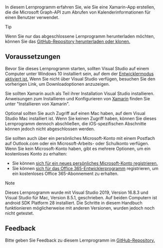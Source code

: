 <!-- markdownlint-disable MD002 MD041 -->

In diesem Lernprogramm erfahren Sie, wie Sie eine Xamarin-App erstellen, die die Microsoft Graph-API zum Abrufen von Kalenderinformationen für einen Benutzer verwendet.

> [!TIP]
> Wenn Sie nur das abgeschlossene Lernprogramm herunterladen möchten, können Sie das [GitHub-Repository herunterladen oder klonen.](https://github.com/microsoftgraph/msgraph-training-xamarin)

## <a name="prerequisites"></a>Voraussetzungen

Bevor Sie dieses Lernprogramm [](https://visualstudio.microsoft.com/vs/) starten, sollten Visual Studio auf einem Computer unter Windows 10 installiert sein, auf dem der [Entwicklermodus aktiviert ist.](https://docs.microsoft.com/windows/uwp/get-started/enable-your-device-for-development) Wenn Sie nicht über Visual Studio verfügen, besuchen Sie den vorherigen Link, um Downloadoptionen anzuzeigen.

Sie sollten Xamarin auch als Teil ihrer Installation Visual Studio installieren. Anweisungen zum Installieren und Konfigurieren von [Xamarin](/xamarin/cross-platform/get-started/installation) finden Sie unter "Installieren von Xamarin".

Optional sollten Sie auch Zugriff auf einen Mac haben, auf dem Visual Studio Mac installiert ist. Wenn Sie keinen Zugriff haben, können Sie dieses Lernprogramm dennoch abschließen, die iOS-spezifischen Abschnitte können jedoch nicht abgeschlossen werden.

Sie sollten auch über ein persönliches Microsoft-Konto mit einem Postfach auf Outlook.com oder ein Microsoft-Arbeits- oder Schulkonto verfügen. Wenn Sie kein Microsoft-Konto haben, gibt es mehrere Optionen, um ein kostenloses Konto zu erhalten:

- Sie können [sich für ein neues persönliches Microsoft-Konto registrieren.](https://signup.live.com/signup?wa=wsignin1.0&rpsnv=12&ct=1454618383&rver=6.4.6456.0&wp=MBI_SSL_SHARED&wreply=https://mail.live.com/default.aspx&id=64855&cbcxt=mai&bk=1454618383&uiflavor=web&uaid=b213a65b4fdc484382b6622b3ecaa547&mkt=E-US&lc=1033&lic=1)
- Sie können [sich für das Office 365-Entwicklerprogramm](https://developer.microsoft.com/office/dev-program) registrieren, um ein kostenloses Office 365-Abonnement zu erhalten.

> [!NOTE]
> Dieses Lernprogramm wurde mit Visual Studio 2019, Version 16.8.3 und Visual Studio für Mac, Version 8.5.1, geschrieben. Auf beiden Computern ist android SDK Platform 28 installiert. Die Schritte in diesem Handbuch funktionieren möglicherweise mit anderen Versionen, wurden jedoch noch nicht getestet.

## <a name="feedback"></a>Feedback

Bitte geben Sie Feedback zu diesem Lernprogramm im [GitHub-Repository.](https://github.com/microsoftgraph/msgraph-training-xamarin)

